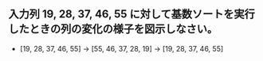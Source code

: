 ## 入力列 19, 28, 37, 46, 55 に対して基数ソートを実行したときの列の変化の様子を図示しなさい。
- [19, 28, 37, 46, 55] -> [55, 46, 37, 28, 19] -> [19, 28, 37, 46, 55]


